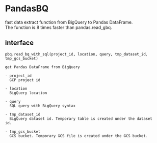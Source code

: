 # PandasBQ

fast data extract function from BigQuery to Pandas DataFrame.  
The function is 8 times faster than pandas.read_gbq.

## interface
```
pbq.read_bq_with_sql(project_id, location, query, tmp_dataset_id, tmp_gcs_bucket)

get Pandas DataFrame from BigQuery

- project_id
  GCP project id

- location
  BigQuery location

- query
  SQL query with BigQuery syntax

- tmp_dataset_id
  BigQuery dataset id. Temporary table is created under the dataset id.

- tmp_gcs_bucket
  GCS bucket. Temporary GCS file is created under the GCS bucket.
```
